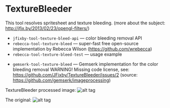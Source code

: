 ﻿# TextureBleeder
This tool resolves spritesheet and texture bleeding.
(more about the subject: http://jfix.by/2013/02/23/opengl-filters/)

+ `jfixby-tool-texture-bleed-api` — color bleeding removal API
+ `rebecca-tool-texture-bleed` — super-fast free open-source implementation by Rebecca Wilson (https://github.com/wrebecca)
+ `rebecca-tool-texture-bleed-test` — usage example
- `gemserk-tool-texture-bleed` — Gemserk implementation for the color bleeding removal WARNING! Missing code license, see: https://github.com/JFixby/TextureBleeder/issues/2 (source: https://github.com/gemserk/imageprocessing)

TextureBleeder processed image:
![alt tag](https://cloud.githubusercontent.com/assets/1580663/10712269/e9413c1a-7a95-11e5-9785-008e429a18da.png)

The original:
![alt tag](https://cloud.githubusercontent.com/assets/1580663/10712275/236b8b0c-7a96-11e5-9bec-e7ae4afc1b10.png)

